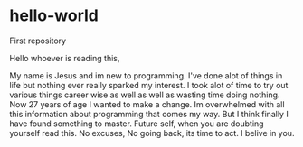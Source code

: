 # hello-world
First repository 

Hello whoever is reading this,

  My name is Jesus and im new to programming. I've done alot of things in life but nothing ever really sparked my interest. I took alot of time to try out various things career wise as well as well as wasting time doing nothing. Now 27 years of age I wanted to make a change. Im overwhelmed with all this information about programming that comes my way. But I think finally I have found something to master. Future self, when you are doubting yourself read this. No excuses, No going back, its time to act. I belive in you.
